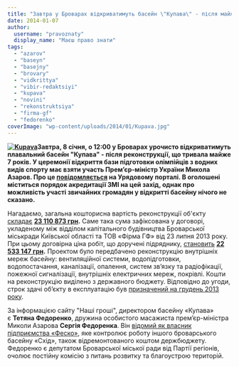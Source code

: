 ```yaml
---
title: "Завтра у Броварах відкриватимуть басейн \"Купава\" - після майже 7 років реконструкції"
date: 2014-01-07
author: 
  username: "pravoznaty"
  display_name: "Маєш право знати"
tags: 
  - "azarov"
  - "baseyn"
  - "basejny"
  - "brovary"
  - "vidkrittya"
  - "vibir-redaktsiyi"
  - "kupava"
  - "novini"
  - "rekonstruktsiya"
  - "firma-gf"
  - "fedorenko"
coverImage: "wp-content/uploads/2014/01/Kupava.jpg"
---
```


**[![Kupava](https://mpz.brovary.org/wp-content/uploads/2014/01/Kupava.jpg)](https://mpz.brovary.org/wp-content/uploads/2014/01/Kupava.jpg)Завтра, 8 січня, о 12:00 у Броварах урочисто відкриватимуть плавальний басейн "Купава" - після реконструкції, що тривала майже 7 років. У церемонії відкриття бази підготовки олімпійців з водних видів спорту має взяти участь Прем’єр-міністр України Микола Азаров. Про це [повідомляється](https://www.kmu.gov.ua/control/uk/publish/article?art_id=246958361) на Урядовому порталі. В оголошені міститься порядок акредитації ЗМІ на цей захід, однак про можливість участі звичайних громадян у відкритті басейну нічого не сказано.**

Нагадаємо, загальна кошторисна вартість реконструкції об'єкту [складає](https://mpz.brovary.org/rekonstruktsiya-baseynu-kupava-zakinchitsya-ne-ranishe-grudnya-2013-roku/) **[23 110 873 грн](https://mpz.brovary.org/rekonstruktsiya-baseynu-kupava-zakinchitsya-ne-ranishe-grudnya-2013-roku/).** Саме така сума зафіксована у договорі, укладеному між відділом капітального будівництва Броварської міськради Київської області та ТОВ «Фірма ГФ» від 23 липня 2013 року. При цьому договірна ціна робіт, що доручені підряднику, [становить](https://mpz.brovary.org/na-rekonstruktsiyu-plavalnogo-baseynu-kupava-dali-23-milyoni-z-derzhbyudzhetu/) **[22 533 147 грн](https://mpz.brovary.org/na-rekonstruktsiyu-plavalnogo-baseynu-kupava-dali-23-milyoni-z-derzhbyudzhetu/).** Проектом було передбачено реконструкцію внутрішніх мереж басейну: вентиляційної системи, водопідготовки, водопостачання, каналізації, опалення, систем зв’язку та радіофікації, пожежної сигналізації, внутрішніх електричних мереж, покрівлі. Кошти на реконструкцію виділено з державного бюджету. Відповідно до угоди, строк здачі об’єкту в експлуатацію був [призначений на грудень 2013 року](https://mpz.brovary.org/rekonstruktsiya-baseynu-kupava-zakinchitsya-ne-ranishe-grudnya-2013-roku/).

За інформацією сайту "Наші гроші", директором басейну «Купава» є **Тетяна Федоренко**, дружина особистого масажиста прем’єр-міністра Миколи Азарова **Сергія Федоренка**. Він [відомий як власник підприємства «Феско»](https://nashigroshi.org/2011/12/13/azarov-dav-z-derzhbyudzhetu-13-miljoniv-na-shkilnyj-basejn-i-zabrav-joho-u-shkolyariv-%E2%80%93-plavaje-sam/), яке контролює роботу іншого броварського басейну «Схід», також відремонтованого коштом держбюджету. Федоренко є депутатом Броварської міської ради від Партії регіонів, очолює постійну комісію з питань розвитку та благоустрою територій.
